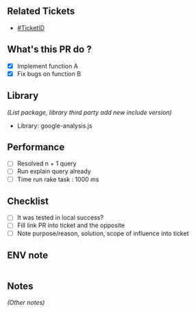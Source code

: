 ## Related Tickets

- [#TicketID](https://dev.sun-asterisk.com/issues/xxx)

## What's this PR do ?

- [x] Implement function A
- [x] Fix bugs on function B

## Library
*(List package, library third party add new include version)*

- Library: google-analysis.js

## Performance

- [ ] Resolved n + 1 query
- [ ] Run explain query already
- [ ] Time run rake task : 1000 ms

## Checklist

- [ ] It was tested in local success?
- [ ] Fill link PR into ticket and the opposite
- [ ] Note purpose/reason, solution, scope of influence into ticket

## ENV note

```
```

## Notes
*(Other notes)*
